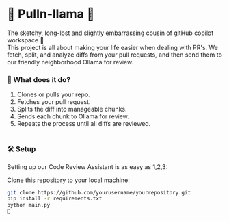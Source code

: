 
# 🚀 Pulln-llama 🦙

The sketchy, long-lost and slightly embarrassing cousin of gitHub copilot workspace 🐑
<br/>
This project is all about making your life easier when dealing with PR's. We fetch, split, and analyze diffs from your pull requests, and then send them to our friendly neighborhood Ollama for review. 
<br/>

### 🎯 What does it do?

1. Clones or pulls your repo.
2. Fetches your pull request.
3. Splits the diff into manageable chunks.
4. Sends each chunk to Ollama for review.
5. Repeats the process until all diffs are reviewed.
<br/><br/>
### 🛠️ Setup

Setting up our Code Review Assistant is as easy as 1,2,3:

Clone this repository to your local machine:
```bash
git clone https://github.com/yourusername/yourrepository.git
pip install -r requirements.txt
python main.py
🎉
```

